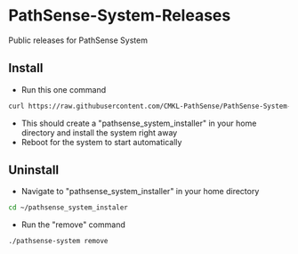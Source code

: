 # PathSense-System-Releases
Public releases for PathSense System

## Install
- Run this one command
```sh
curl https://raw.githubusercontent.com/CMKL-PathSense/PathSense-System-Releases/refs/heads/main/install.sh | sh
```
- This should create a "pathsense_system_installer" in your home directory and install the system right away
- Reboot for the system to start automatically

## Uninstall
- Navigate to "pathsense_system_installer" in your home directory
```sh
cd ~/pathsense_system_instaler
```
- Run the "remove" command
```sh
./pathsense-system remove
```
